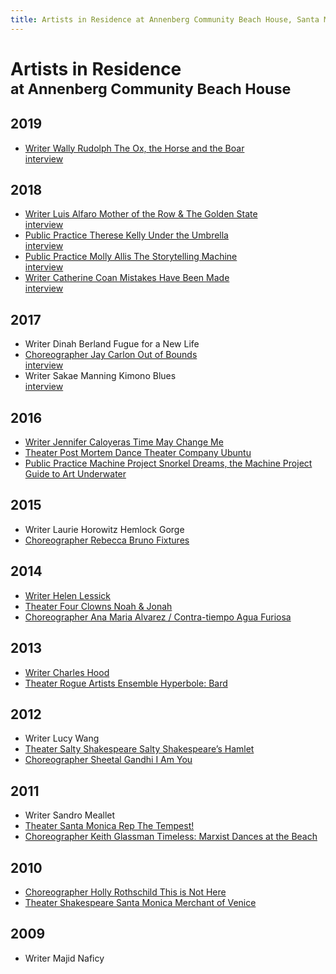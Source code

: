 ```yaml
---
title: Artists in Residence at Annenberg Community Beach House, Santa Monica
---
```


Artists in Residence<br /><small>at Annenberg Community Beach House</small>
=====================================================

2019
----

*   [Writer Wally Rudolph The Ox, the Horse and the Boar](https://www.wallyrudolph.com/)  
  [interview](https://www.santamonica.gov/blog/meet-spring-2019-beach-house-writer-in-residence-wally-rudolph)

2018
----

*   [Writer Luis Alfaro Mother of the Row & The Golden State](https://dramaticarts.usc.edu/luis-alfaro/)  
  [interview](https://www.santamonica.gov/press/2018/01/17/playwright-luis-alfaro-named-writer-in-residence-at-the-annenberg-community-beach-house)
*   [Public Practice Therese Kelly Under the Umbrella](http://www.theresekelly.com/)  
  [interview](https://www.santamonica.gov/blog/architect-and-social-practice-artist-therese-kelly-to-lead-tours-illuminating-our-relationship-with-water)
*   [Public Practice Molly Allis The Storytelling Machine](https://www.mollyallis.com/)  
  [interview](https://www.santamonica.gov/blog/artist-molly-allis-focuses-on-accessibility-and-joy-in-her-process)
*   [Writer Catherine Coan Mistakes Have Been Made](https://catherinecoan.com/)  
  [interview](https://beachhouseair.blogspot.com/2018/12/following-and-reconciling-different.html)

2017
----

*   Writer Dinah Berland Fugue for a New Life
*   [Choreographer Jay Carlon Out of Bounds](https://www.jaycarlon.com/)  
  [interview](https://www.santamonica.gov/blog/artist-jay-carlon-explores-migration-and-displacement-through-dance-at-the-beach-house)
*   Writer Sakae Manning Kimono Blues  
  [interview](https://www.santamonica.gov/blog/writer-sakae-manning-forges-alliances-between-women-of-color-through-storytelling)

2016
----

*   [Writer Jennifer Caloyeras Time May Change Me](http://www.jennifercaloyeras.com/)
*   [Theater Post Mortem Dance Theater Company Ubuntu](http://postmortemmovement.wixsite.com/)
*   [Public Practice Machine Project Snorkel Dreams, the Machine Project Guide to Art Underwater](https://machineproject.com/2016/projects/snorkel-dreams-a-machine-project-guide-to-art-underwater/)

2015
----

*   Writer Laurie Horowitz Hemlock Gorge
*   [Choreographer Rebecca Bruno Fixtures](https://www.rebeccabruno.net/)

2014
----

*   [Writer Helen Lessick](http://helenlessick.net/)
*   [Theater Four Clowns Noah & Jonah](http://fourclowns.org/)
*   [Choreographer Ana Maria Alvarez / Contra-tiempo Agua Furiosa](http://www.contra-tiempo.org/)

2013
----

*   [Writer Charles Hood](https://charleshoodbooks.viewbook.com/)
*   [Theater Rogue Artists Ensemble Hyperbole: Bard](https://www.rogueartists.org/)

2012
----

*   Writer Lucy Wang
*   [Theater Salty Shakespeare Salty Shakespeare’s Hamlet](http://www.saltyshakespeare.org/)
*   [Choreographer Sheetal Gandhi I Am You](http://sheetalgandhi.com/)

2011
----

*   Writer Sandro Meallet
*   [Theater Santa Monica Rep The Tempest!](https://www.santamonicarep.org/)
*   [Choreographer Keith Glassman Timeless: Marxist Dances at the Beach](http://www.keithglassman.org/)

2010
----

*   [Choreographer Holly Rothschild This is Not Here](http://strangeandelegant.com/)
*   [Theater Shakespeare Santa Monica Merchant of Venice](http://notmanapart.com/shakespeare-santa-monica)

2009
----

*   Writer Majid Naficy
